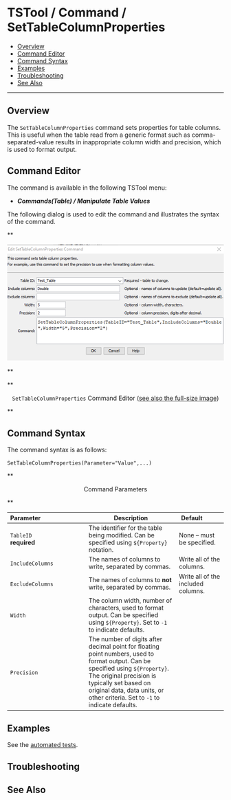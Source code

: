 # TSTool / Command / SetTableColumnProperties #

*   [Overview](#overview)
*   [Command Editor](#command-editor)
*   [Command Syntax](#command-syntax)
*   [Examples](#examples)
*   [Troubleshooting](#troubleshooting)
*   [See Also](#see-also)

-------------------------

## Overview ##

The `SetTableColumnProperties` command sets properties for table columns.
This is useful when the table read from a generic format such as comma-separated-value results
in inappropriate column width and precision, which is used to format output.

## Command Editor ##

The command is available in the following TSTool menu:

*   ***Commands(Table) / Manipulate Table Values***

The following dialog is used to edit the command and illustrates the syntax of the command.

**<p style="text-align: center;">
![SetTableColumnProperties](SetTableColumnProperties.png)
</p>**

**<p style="text-align: center;">
`SetTableColumnProperties` Command Editor (<a href="../SetTableColumnProperties.png">see also the full-size image</a>)
</p>**

## Command Syntax ##

The command syntax is as follows:

```text
SetTableColumnProperties(Parameter="Value",...)
```
**<p style="text-align: center;">
Command Parameters
</p>**

| **Parameter**&nbsp;&nbsp;&nbsp;&nbsp;&nbsp;&nbsp;&nbsp;&nbsp;&nbsp;&nbsp;&nbsp;&nbsp;&nbsp;&nbsp;&nbsp;&nbsp;&nbsp;&nbsp;&nbsp;&nbsp;&nbsp;&nbsp;&nbsp;&nbsp;&nbsp;&nbsp; | **Description** | **Default**&nbsp;&nbsp;&nbsp;&nbsp;&nbsp;&nbsp;&nbsp;&nbsp;&nbsp;&nbsp; |
| --------------|-----------------|----------------- |
|`TableID`<br>**required**|The identifier for the table being modified.  Can be specified using `${Property}` notation.|None – must be specified.|
|`IncludeColumns`|The names of columns to write, separated by commas.|Write all of the columns.|
|`ExcludeColumns`|The names of columns to **not** write, separated by commas.|Write all of the included columns.|
|`Width`|The column width, number of characters, used to format output.  Can be specified using `${Property}`. Set to `-1` to indicate defaults. |  |
|`Precision`|The number of digits after decimal point for floating point numbers, used to format output. Can be specified using `${Property}`.  The original precision is typically set based on original data, data units, or other criteria. Set to `-1` to indicate defaults. | |

## Examples ##

See the [automated tests](https://github.com/OpenCDSS/cdss-app-tstool-test/tree/master/test/commands/SetTableColumnProperties).

## Troubleshooting ##

## See Also ##
